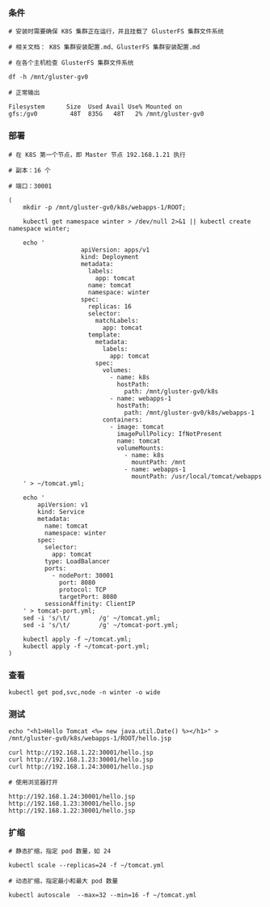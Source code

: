 
### 条件

	# 安装时需要确保 K8S 集群正在运行，并且挂载了 GlusterFS 集群文件系统

	# 相关文档： K8S 集群安装配置.md、GlusterFS 集群安装配置.md

	# 在各个主机检查 GlusterFS 集群文件系统

	df -h /mnt/gluster-gv0

	# 正常输出

	Filesystem      Size  Used Avail Use% Mounted on
	gfs:/gv0         48T  835G   48T   2% /mnt/gluster-gv0


### 部署

	# 在 K8S 第一个节点，即 Master 节点 192.168.1.21 执行

	# 副本：16 个

	# 端口：30001
	
	(
		mkdir -p /mnt/gluster-gv0/k8s/webapps-1/ROOT;

		kubectl get namespace winter > /dev/null 2>&1 || kubectl create namespace winter;

		echo '
                        apiVersion: apps/v1
                        kind: Deployment
                        metadata:
                          labels:
                            app: tomcat
                          name: tomcat
                          namespace: winter
                        spec:
                          replicas: 16
                          selector:
                            matchLabels:
                              app: tomcat
                          template:
                            metadata:
                              labels:
                                app: tomcat
                            spec:
                              volumes:
                                - name: k8s
                                  hostPath:
                                    path: /mnt/gluster-gv0/k8s
                                - name: webapps-1
                                  hostPath:
                                    path: /mnt/gluster-gv0/k8s/webapps-1
                              containers:
                                - image: tomcat
                                  imagePullPolicy: IfNotPresent
                                  name: tomcat
                                  volumeMounts:
                                    - name: k8s
                                      mountPath: /mnt
                                    - name: webapps-1
                                      mountPath: /usr/local/tomcat/webapps
		' > ~/tomcat.yml;

		echo '
			apiVersion: v1
			kind: Service
			metadata:
			  name: tomcat
			  namespace: winter
			spec:
			  selector:
			    app: tomcat
			  type: LoadBalancer
			  ports:
			    - nodePort: 30001
			      port: 8080
			      protocol: TCP
			      targetPort: 8080
			  sessionAffinity: ClientIP
		' > tomcat-port.yml;
		sed -i 's/\t/        /g' ~/tomcat.yml;
		sed -i 's/\t/        /g' ~/tomcat-port.yml;
		
		kubectl apply -f ~/tomcat.yml;
		kubectl apply -f ~/tomcat-port.yml;
	)


### 查看

	kubectl get pod,svc,node -n winter -o wide


### 测试
	
	echo "<h1>Hello Tomcat <%= new java.util.Date() %></h1>" > /mnt/gluster-gv0/k8s/webapps-1/ROOT/hello.jsp

	curl http://192.168.1.22:30001/hello.jsp
	curl http://192.168.1.23:30001/hello.jsp
	curl http://192.168.1.24:30001/hello.jsp

	# 使用浏览器打开

	http://192.168.1.24:30001/hello.jsp
	http://192.168.1.23:30001/hello.jsp
	http://192.168.1.22:30001/hello.jsp


### 扩缩

	# 静态扩缩，指定 pod 数量，如 24

	kubectl scale --replicas=24 -f ~/tomcat.yml

	# 动态扩缩，指定最小和最大 pod 数量

	kubectl autoscale  --max=32 --min=16 -f ~/tomcat.yml
	


